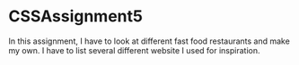 # CSSAssignment5
In this assignment, I have to look at different fast food restaurants and make my own. I have to list several different website I used for inspiration. 
